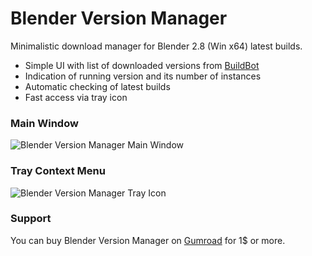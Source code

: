 # Blender Version Manager
Minimalistic download manager for Blender 2.8 (Win x64) latest builds.

* Simple UI with list of downloaded versions from [BuildBot](https://builder.blender.org/download/)
* Indication of running version and its number of instances
* Automatic checking of latest builds
* Fast access via tray icon

### Main Window
![Blender Version Manager Main Window](https://i.imgur.com/wAYYSF7.png)

### Tray Context Menu
![Blender Version Manager Tray Icon](https://i.imgur.com/gHHU09Y.png)

### Support
You can buy Blender Version Manager on [Gumroad](https://gumroad.com/products/jyIzM) for 1$ or more.
